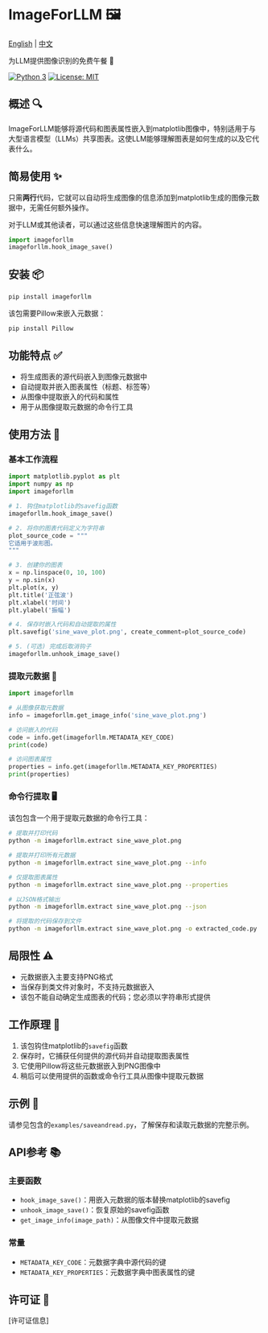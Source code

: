 # ImageForLLM 🖼️

[English](README.md) | [中文](README_zh.md)

为LLM提供图像识别的免费午餐 🍱

[![Python 3](https://img.shields.io/badge/python-3+-blue.svg)](https://www.python.org/downloads/)
[![License: MIT](https://img.shields.io/badge/License-MIT-yellow.svg)](https://opensource.org/licenses/MIT)

## 概述 🔍

ImageForLLM能够将源代码和图表属性嵌入到matplotlib图像中，特别适用于与大型语言模型（LLMs）共享图表。这使LLM能够理解图表是如何生成的以及它代表什么。

## 简易使用 ✨

只需**两行**代码，它就可以自动将生成图像的信息添加到matplotlib生成的图像元数据中，无需任何额外操作。

对于LLM或其他读者，可以通过这些信息快速理解图片的内容。

```python
import imageforllm
imageforllm.hook_image_save()
```

## 安装 📦

```bash
pip install imageforllm
```

该包需要Pillow来嵌入元数据：

```bash
pip install Pillow
```

## 功能特点 ✅

- 将生成图表的源代码嵌入到图像元数据中
- 自动提取并嵌入图表属性（标题、标签等）
- 从图像中提取嵌入的代码和属性
- 用于从图像提取元数据的命令行工具

## 使用方法 🚀

### 基本工作流程

```python
import matplotlib.pyplot as plt
import numpy as np
import imageforllm

# 1. 钩住matplotlib的savefig函数
imageforllm.hook_image_save()

# 2. 将你的图表代码定义为字符串
plot_source_code = """
它适用于波形图。
"""

# 3. 创建你的图表
x = np.linspace(0, 10, 100)
y = np.sin(x)
plt.plot(x, y)
plt.title('正弦波')
plt.xlabel('时间')
plt.ylabel('振幅')

# 4. 保存时嵌入代码和自动提取的属性
plt.savefig('sine_wave_plot.png', create_comment=plot_source_code)

# 5. (可选) 完成后取消钩子
imageforllm.unhook_image_save()
```

### 提取元数据 🔄

```python
import imageforllm

# 从图像获取元数据
info = imageforllm.get_image_info('sine_wave_plot.png')

# 访问嵌入的代码
code = info.get(imageforllm.METADATA_KEY_CODE)
print(code)

# 访问图表属性
properties = info.get(imageforllm.METADATA_KEY_PROPERTIES)
print(properties)
```

### 命令行提取 🖥️

该包包含一个用于提取元数据的命令行工具：

```bash
# 提取并打印代码
python -m imageforllm.extract sine_wave_plot.png

# 提取并打印所有元数据
python -m imageforllm.extract sine_wave_plot.png --info

# 仅提取图表属性
python -m imageforllm.extract sine_wave_plot.png --properties

# 以JSON格式输出
python -m imageforllm.extract sine_wave_plot.png --json

# 将提取的代码保存到文件
python -m imageforllm.extract sine_wave_plot.png -o extracted_code.py
```

## 局限性 ⚠️

- 元数据嵌入主要支持PNG格式
- 当保存到类文件对象时，不支持元数据嵌入
- 该包不能自动确定生成图表的代码；您必须以字符串形式提供

## 工作原理 🔧

1. 该包钩住matplotlib的`savefig`函数
2. 保存时，它捕获任何提供的源代码并自动提取图表属性
3. 它使用Pillow将这些元数据嵌入到PNG图像中
4. 稍后可以使用提供的函数或命令行工具从图像中提取元数据

## 示例 📝

请参见包含的`examples/saveandread.py`，了解保存和读取元数据的完整示例。

## API参考 📚

### 主要函数

- `hook_image_save()`：用嵌入元数据的版本替换matplotlib的savefig
- `unhook_image_save()`：恢复原始的savefig函数
- `get_image_info(image_path)`：从图像文件中提取元数据

### 常量

- `METADATA_KEY_CODE`：元数据字典中源代码的键
- `METADATA_KEY_PROPERTIES`：元数据字典中图表属性的键

## 许可证 📄

[许可证信息] 